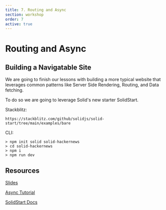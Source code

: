 ```yaml
---
title: 7. Routing and Async
section: workshop
order: 7
active: true
---
```


# Routing and Async

## Building a Navigatable Site

We are going to finish our lessons with building a more typical website that leverages common patterns like Server Side Rendering, Routing, and Data fetching.

To do so we are going to leverage Solid's new starter SolidStart.

Stackblitz:

```
https://stackblitz.com/github/solidjs/solid-start/tree/main/examples/bare
```

CLI:

```
> npm init solid solid-hackernews
> cd solid-hackernews
> npm i
> npm run dev
```

## Resources

[Slides](https://docs.google.com/presentation/d/1iMbG8GRyIiXLyGvjxdKP1sjll1YznpfkVmcaBb4fdU4/edit?usp=sharing)

[Async Tutorial](https://www.solidjs.com/tutorial/async_lazy)

[SolidStart Docs](http://start.solidjs.com)